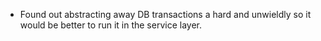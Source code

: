 - Found out abstracting away DB transactions a hard and unwieldly so it would be better to run it in the service layer.